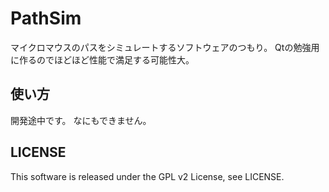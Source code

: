 PathSim
======================
マイクロマウスのパスをシミュレートするソフトウェアのつもり。
Qtの勉強用に作るのでほどほど性能で満足する可能性大。

使い方
------
開発途中です。
なにもできません。

LICENSE
------
This software is released under the GPL v2 License, see LICENSE.

